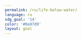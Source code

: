 ```yaml
---
permalink: /ru/life-below-water/
language: ru
sdg_goal: '14'
color: '#0a97d9'
layout: goal
---
```


